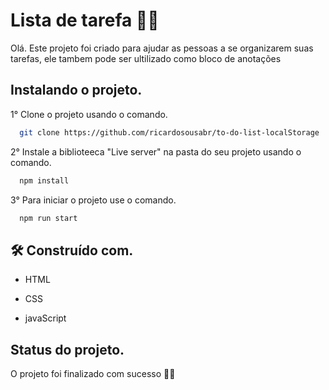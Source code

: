 
# Lista de tarefa 📃📄

Olá. Este projeto foi criado para ajudar as pessoas a se organizarem suas tarefas, ele tambem pode ser ultilizado como bloco de anotações
## Instalando o projeto.


1° Clone o projeto usando o comando.

```bash
  git clone https://github.com/ricardosousabr/to-do-list-localStorage
```

2° Instale a biblioteeca "Live server" na pasta do seu projeto usando o comando.

```bash
  npm install
```

3° Para iniciar o projeto use o comando.

```bash
  npm run start
```




## 🛠️ Construído com.

- HTML

- CSS

- javaScript


## Status do projeto.

O projeto foi finalizado com sucesso 🎊🎉